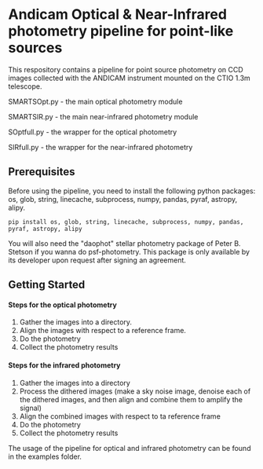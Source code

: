 # Andicam Optical & Near-Infrared photometry pipeline for point-like sources

This respository contains a pipeline for point source photometry on CCD images collected with the ANDICAM instrument mounted on the CTIO 1.3m telescope.

SMARTSOpt.py - the main optical photometry module

SMARTSIR.py - the main near-infrared photometry module

SOptfull.py - the wrapper for the optical photometry

SIRfull.py - the wrapper for the near-infrared photometry

## Prerequisites

Before using the pipeline, you need to install the following python packages: os, glob, string, linecache, subprocess, numpy, pandas, pyraf, astropy, alipy.

```
pip install os, glob, string, linecache, subprocess, numpy, pandas, pyraf, astropy, alipy
```

You will also need the "daophot" stellar photometry package of Peter B. Stetson if you wanna do psf-photometry. This package is only available by its developer upon request after signing an agreement.


## Getting Started
#### Steps for the optical photometry

1. Gather the images into a directory.
2. Align the images with respect to a reference frame.
3. Do the photometry
4. Collect the photometry results

#### Steps for the infrared photometry
1. Gather the images into a directory
2. Process the dithered images (make a sky noise image, denoise each of the dithered images, and then align and combine them to amplify the signal)
3. Align the combined images with respect to ta reference frame
4. Do the photometry
5. Collect the photometry results

The usage of the pipeline for optical and infrared photometry can be found in the examples folder.
